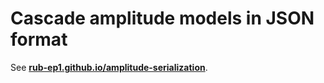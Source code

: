 # Cascade amplitude models in JSON format

See **[rub-ep1.github.io/amplitude-serialization](https://rub-ep1.github.io/amplitude-serialization)**.
